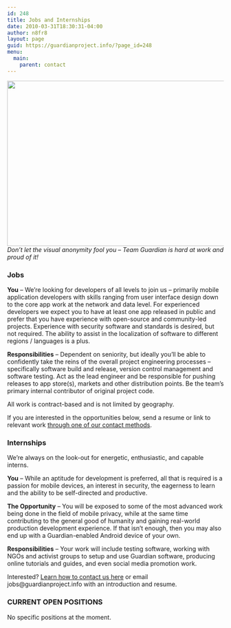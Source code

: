 ```yaml
---
id: 248
title: Jobs and Internships
date: 2010-03-31T18:30:31-04:00
author: n8fr8
layout: page
guid: https://guardianproject.info/?page_id=248
menu:
  main:
    parent: contact
---
```

[<img title="teamguardianhardatwork" src="https://guardianproject.info/wp-content/uploads/2010/03/teamguardianhardatwork.jpg" alt="" width="576" height="384" />  
](https://guardianproject.info/wp-content/uploads/2010/03/teamguardianhardatwork.jpg) _Don&#8217;t let the visual anonymity fool you &#8211; Team Guardian is hard at work and proud of it!_

### Jobs

**You** &#8211; We&#8217;re looking for developers of all levels to join us &#8211; primarily mobile application developers with skills ranging from user interface design down to the core app work at the network and data level. For experienced developers we expect you to have at least one app released in public and prefer that you have experience with open-source and community-led projects. Experience with security software and standards is desired, but not required. The ability to assist in the localization of software to different regions / languages is a plus.

**Responsibilities** &#8211; Dependent on seniority, but ideally you&#8217;ll be able to confidently take the reins of the overall project engineering processes &#8211; specifically software build and release, version control management and software testing. Act as the lead engineer and be responsible for pushing releases to app store(s), markets and other distribution points. Be the team&#8217;s primary internal contributor of original project code.

All work is contract-based and is not limited by geography.

If you are interested in the opportunities below, send a resume or link to relevant work [through one of our contact methods](https://guardianproject.info/contact/).

### Internships

We&#8217;re always on the look-out for energetic, enthusiastic, and capable interns.

**You** &#8211; While an aptitude for development is preferred, all that is required is a passion for mobile devices, an interest in security, the eagerness to learn and the ability to be self-directed and productive.

**The Opportunity** &#8211; You will be exposed to some of the most advanced work being done in the field of mobile privacy, while at the same time contributing to the general good of humanity and gaining real-world production development experience. If that isn&#8217;t enough, then you may also end up with a Guardian-enabled Android device of your own.

**Responsibilities** &#8211; Your work will include testing software, working with NGOs and activist groups to setup and use Guardian software, producing online tutorials and guides, and even social media promotion work.

Interested? [Learn how to contact us here](https://guardianproject.info/contact/) or email &#x6a;&#111;b&#x73;&#x40;gu&#x61;&#114;d&#x69;&#x61;np&#x72;&#111;j&#x65;&#x63;&#116;.&#x69;&#x6e;f&#x6f; with an introduction and resume.

### CURRENT OPEN POSITIONS

No specific positions at the moment.

&nbsp;
